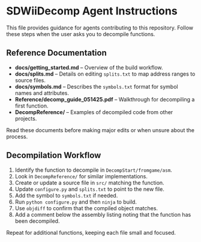# SDWiiDecomp Agent Instructions

This file provides guidance for agents contributing to this repository. Follow these steps when the user asks you to decompile functions.

## Reference Documentation

- **docs/getting_started.md** – Overview of the build workflow.
- **docs/splits.md** – Details on editing `splits.txt` to map address ranges to source files.
- **docs/symbols.md** – Describes the `symbols.txt` format for symbol names and attributes.
- **Reference/decomp_guide_051425.pdf** – Walkthrough for decompiling a first function.
- **DecompReference/** – Examples of decompiled code from other projects.

Read these documents before making major edits or when unsure about the process.

## Decompilation Workflow

1. Identify the function to decompile in `DecompStart/fromgame/asm`.
2. Look in `DecompReference/` for similar implementations.
3. Create or update a source file in `src/` matching the function.
4. Update `configure.py` and `splits.txt` to point to the new file.
5. Add the symbol to `symbols.txt` if needed.
6. Run `python configure.py` and then `ninja` to build.
7. Use `objdiff` to confirm that the compiled object matches.
8. Add a comment below the assembly listing noting that the function has been decompiled.

Repeat for additional functions, keeping each file small and focused.
